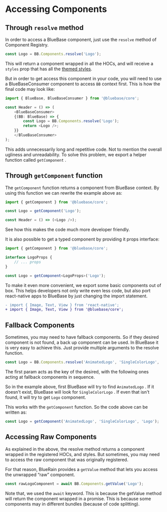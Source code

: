 # Accessing Components

## Through `resolve` method

In order to access a BlueBase component, just use the `resolve` method of Component Registry.

```typescript
const Logo = BB.Components.resolve('Logo');
```

This will return a component wrapped in all the HOCs, and will receive a `styles` prop that has all the [themed styles](../themes/customise-components.md).

But in order to get access this component in your code, you will need to use a BlueBaseConsumer component to access `BB` context first. This is how the final code may look like:

```typescript
import { BlueBase, BlueBaseConsumer } from '@bluebase/core';

const Header = () => (
    <BlueBaseConsumer>
    {(BB: BlueBase) => {
        const Logo = BB.Components.resolve('Logo');
        return <Logo />;
    }}
    </BlueBaseConsumer>
);
```

This adds unnecessarily long and repetitive code. Not to mention the overall ugliness and unreadability. To solve this problem, we export a helper function called `getComponent` .

## Through `getComponent` function

The `getComponent` function returns a component from BlueBase context. By using this function we can rewrite the example above as:

```typescript
import { getComponent } from '@bluebase/core';

const Logo = getComponent('Logo');

const Header = () => (<Logo />);
```

See how this makes the code much more developer friendly.

It is also possible to get a typed component by providing it props interface: 

```typescript
import { getComponent } from '@bluebase/core';

interface LogoProps {
    // ... props
}

const Logo = getComponent<LogoProps>('Logo');
```

To make it even more convenient, we export some basic components out of box. This helps developers not only write even less code, but also port react-native apps to BlueBase by just changing the import statement.

```diff
- import { Image, Text, View } from 'react-native';
+ import { Image, Text, View } from '@bluebase/core';
```

## Fallback Components

Sometimes, you may need to have fallback components. So if they desired component is not found, a back up component can be used. In BlueBase it is very easy to achieve this. Just provide multiple arguments to the resolve function. 

```typescript
const Logo = BB.Components.resolve('AnimatedLogo', 'SingleColorLogo', 'Logo');
```

The first param acts as the key of the desired, with the following ones acting at fallback components in sequence.

So in the example above, first BlueBase will try to find `AnimatedLogo` . If it doesn't exist, BlueBase will look for `SingleColorLogo` . If even that isn't found, it will try to get `Logo` component.

This works with the `getComponent` function. So the code above can be written as:

```typescript
const Logo = getComponent('AnimatedLogo', 'SingleColorLogo', 'Logo');
```

## Accessing Raw Components

As explained in the above, the resolve method returns a component wrapped in the registered HOCs, and styles. But sometimes, you may need to access the raw component that was originally registered.

For that reason, BlueRain provides a `getValue` method that lets you access the unwrapped “raw” component.

```typescript
const rawLogoComponent = await BB.Components.getValue('Logo');
```

Note that, we used the `await` keyword. This is because the getValue method will return the component wrapped in a promise. This is because some components may in different bundles \(because of code splitting\).


